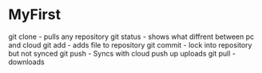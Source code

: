 # MyFirst
 git clone - pulls any repository
 git status - shows what diffrent between pc and cloud
 git add <File Name> - adds file to repository 
 git commit - lock into repository but not synced 
 git push - Syncs with cloud push up uploads
 git pull - downloads


